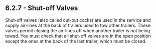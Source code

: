 ## 6.2.7 - Shut-off Valves
Shut-off valves (also called cut-out cocks) are used in the service and supply air-lines at the back of trailers used to tow other trailers. These valves permit closing the air-lines off when another trailer is not being towed. You must check that all shut-off valves are in the open position except the ones at the back of the last trailer, which must be closed.